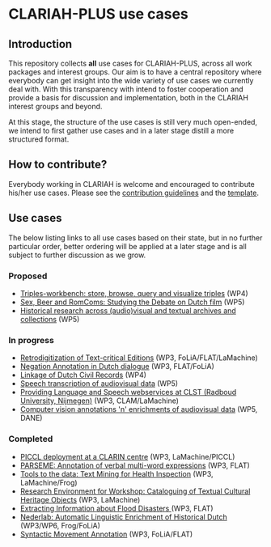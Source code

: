 # CLARIAH-PLUS use cases

## Introduction

This repository collects **all** use cases for CLARIAH-PLUS, across all work
packages and interest groups. Our aim is to have a central repository where
everybody can get insight into the wide variety of use cases we currently deal
with. With this transparency with intend to foster cooperation and provide a basis
for discussion and implementation, both in the CLARIAH interest groups and beyond.

At this stage, the structure of the use cases is still very much open-ended, we
intend to first gather use cases and in a later stage distill a more structured
format.

## How to contribute?

Everybody working in CLARIAH is welcome and encouraged to contribute his/her
use cases. Please see the [contribution guidelines](CONTRIBUTING.md) and the [template](TEMPLATE.md).

## Use cases

The below listing links to all use cases based on their state, but in no further particular order, better ordering will be applied at a later stage and is all subject to further discussion as we grow.

### Proposed

* [Triples-workbench: store, browse, query and visualize triples](cases/triples-workbench.md) (WP4)
* [Sex, Beer and RomComs: Studying the Debate on Dutch film](cases/debate_on_dutch_film.md) (WP5)
* [Historical research across (audio)visual and textual archives and collections](cases/historical_research_across_archives_collections.md) (WP5)

### In progress

* [Retrodigitization of Text-critical Editions](cases/max-weber.md) (WP3, FoLiA/FLAT/LaMachine)
* [Negation Annotation in Dutch dialogue](cases/negation-annotation-task.md) (WP3, FLAT/FoLiA)
* [Linkage of Dutch Civil Records](cases/civil-records-linkage.md) (WP4)
* [Speech transcription of audiovisual data](cases/mediasuite-speech-transcription.md) (WP5)
* [Providing Language and Speech webservices at CLST (Radboud University, Nijmegen)](cases/clst-webservices.md) (WP3, CLAM/LaMachine)
* [Computer vision annotations 'n' enrichments of audiovisual data](cases/dane-av-enrichments.md) (WP5, DANE)

### Completed

* [PICCL deployment at a CLARIN centre](cases/piccl-deployment.md) (WP3, LaMachine/PICCL)
* [PARSEME: Annotation of verbal multi-word expressions](cases/parseme.md) (WP3, FLAT)
* [Tools to the data: Text Mining for Health Inspection](cases/text-mining-for-health-inspection.md) (WP3, LaMachine/Frog)
* [Research Environment for Workshop: Cataloguing of Textual Cultural Heritage
    Objects](cases/cataloguing-of-textual-cultural-heritage-objects.md) (WP3, LaMachine)
* [Extracting Information about Flood Disasters ](cases/flood-tags.md) (WP3, FLAT)
* [Nederlab: Automatic Linguistic Enrichment of Historical Dutch](cases/nederlab-enrichment.md) (WP3/WP6, Frog/FoLiA)
* [Syntactic Movement Annotation](cases/syntactic-movement-annotation.md) (WP3, FoLiA/FLAT)
